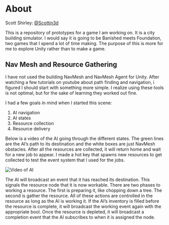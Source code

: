 # About 
Scott Shirley: [@Scottin3d](https://github.com/Scottin3d)

This is a repository of prototypes for a game I am working on. It is a city building simulator. I would say it is going to be Banished meets Foundation, two games that I spend a lot of time making.  The purpose of this is more for me to explore Unity rather than to make a game.  

## Nav Mesh and Resource Gathering
I have not used the building NavMesh and NavMesh Agent for Unity. After watching a few tutorials on youtube about path finding and navigation, i figured I should start with something more simple. I realize using these tools is not optimal, but for the sake of learning they worked out fine.  

I had a few goals in mind when I started this scene:  

1. AI navigation  
2. AI states  
3. Resource collection  
4. Resource delivery  

Below is a video of the AI going through the different states. The green lines are the AI’s path to its destination and the white boxes are just NavMesh obstacles. After all the resources are collected, it will return home and wait for a new job to appear. I made a hot key that spawns new resources to get collected to test the event system that I used for the jobs.  

![Video of AI](https://i.imgur.com/y2KFGVv.gifv)  

The AI will broadcast an event that it has reached its destination. This signals the resource node that it is now workable. There are two phases to working a resource. The first is preparing it, like chopping down a tree. The second is gather the resource. All of these actions are controlled in the resource as long as the AI is working it. If the AI’s inventory is filled before the resource is complete, it will broadcast the working event again with the appropriate bool. Once the resource is depleted, it will broadcast a completion event that the AI subscribes to when it is assigned the node.  